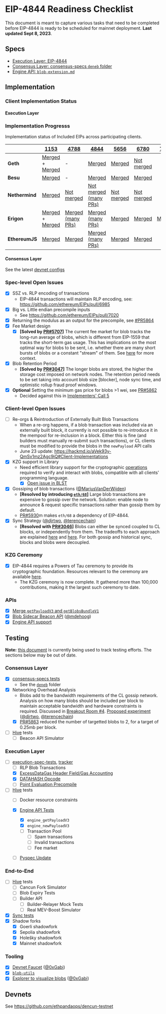 # EIP-4844 Readiness Checklist

This document is meant to capture various tasks that need to be completed before EIP-4844 is ready to be scheduled for mainnet deployment. **Last updated Sept 8, 2023**. 

## Specs

- [Execution Layer: EIP-4844](https://eips.ethereum.org/EIPS/eip-4844)
- [Consensus Layer: consensus-specs `deneb` folder](https://github.com/ethereum/consensus-specs/tree/dev/specs/deneb)
- [Engine API: `blob-extension.md`](https://github.com/ethereum/execution-apis/blob/main/src/engine/experimental/blob-extension.md)

## Implementation

### Client Implementation Status 

#### Execution Layer 

### Implementation Progresss

Implementation status of Included EIPs across participating clients.

|                | [1153](https://eips.ethereum.org/EIPS/eip-1153) | [4788](https://eips.ethereum.org/EIPS/eip-4788) | [4844](https://eips.ethereum.org/EIPS/eip-4844) | [5656](https://eips.ethereum.org/EIPS/eip-5656) | [6780](https://eips.ethereum.org/EIPS/eip-6780) | [7516](https://eips.ethereum.org/EIPS/eip-7516) |
|----------------|-------------------------------------------------|-------------------------------------------------|-------------------------------------------------|-------------------------------------------------|-------------------------------------------------|-------------------------------------------------|
| **Geth**       | [Merged](https://github.com/ethereum/go-ethereum/pull/26003) + [Merged](https://github.com/ethereum/go-ethereum/pull/27663)| - | [Merged](https://github.com/ethereum/go-ethereum/pull/26940) | [Merged](https://github.com/ethereum/go-ethereum/pull/26181) | [Not merged](https://github.com/ethereum/go-ethereum/pull/27189) | |
| **Besu**       | [Merged](https://github.com/hyperledger/besu/pull/4118) | - | [Merged]([https://github.com/hyperledger/besu/tree/eip-4844-interop](https://github.com/hyperledger/besu/pull/5724)) | [Merged](https://github.com/hyperledger/besu/pull/5493) | [Merged](https://github.com/hyperledger/besu/pull/4118) | |
| **Nethermind** | [Merged](https://github.com/NethermindEth/nethermind/pull/4126) | [Not merged](https://github.com/NethermindEth/nethermind/pull/5476) | [Not merged (many PRs)](https://github.com/NethermindEth/nethermind/pull/5671) | [Not merged](https://github.com/NethermindEth/nethermind/pull/5791) | [Not merged](https://github.com/NethermindEth/nethermind/pull/4704) | |
| **Erigon**     | [Merged](https://github.com/ledgerwatch/erigon/pull/7405) + [Merged](https://github.com/ledgerwatch/erigon/pull/7885) | [Merged (many PRs)](https://github.com/ledgerwatch/erigon/pulls?q=is%3Apr+4788) | [Merged (many PRs)](https://github.com/ledgerwatch/erigon/pulls?q=is%3Apr+4844) | [Merged](https://github.com/ledgerwatch/erigon/pull/7887) | [Merged](https://github.com/ledgerwatch/erigon/pull/7976) | [Merged](https://github.com/ledgerwatch/erigon/pull/8231) |
| **EthereumJS** | [Merged](https://github.com/ethereumjs/ethereumjs-monorepo/pull/1860) | [Merged](https://github.com/ethereumjs/ethereumjs-monorepo/pull/2810) | [Merged (many PRs)](https://github.com/ethereumjs/ethereumjs-monorepo/pulls?q=is%3Apr+4844) | [Merged](https://github.com/ethereumjs/ethereumjs-monorepo/pull/2808) | [Merged](https://github.com/ethereumjs/ethereumjs-monorepo/pull/2771) | |

#### Consensus Layer 

See the latest [devnet configs](https://github.com/ethpandaops/dencun-testnet/blob/master/ansible/inventories/devnet-8/group_vars/all/images.yaml#L2)


### Spec-level Open Issues 

- [x] SSZ vs. RLP encoding of transactions
    - EIP-4844 transactions will maintain RLP encoding, see: https://github.com/ethereum/EIPs/pull/6985
- [x] Big vs. Little endian precompile inputs
    - See https://github.com/ethereum/EIPs/pull/7020
- [x] Returning the modulus as an output for the precompile, see [#PR5864](https://github.com/ethereum/EIPs/pull/5864)
- [x] Fee Market design
    - [x] **[Solved by [PR#5707](https://github.com/ethereum/EIPs/pull/5353#issuecomment-1199277606)]** The current fee market for blob tracks the long-run average of blobs, which is different from EIP-1559 that tracks the short-term gas usage. This has implications on the most optimal way for blobs to be sent, i.e. whether there are many short bursts of blobs or a constant "stream" of them. See [here](https://github.com/ethereum/EIPs/pull/5353#issuecomment-1199277606) for more context. 
- [x] Blob Retention Period
    - **[Solved by [PR#3047](https://github.com/ethereum/consensus-specs/pull/3047)]** The longer blobs are stored, the higher the storage cost imposed on network nodes. The retention period needs to be set taking into account blob size [blocker], node sync time, and optimistic rollup fraud proof windows.
- [x] **Optional** Setting the minimum gas price for blobs >1 wei, see [PR#5862](https://github.com/ethereum/EIPs/pull/5862)
    - Decided against this in [Implementers' Call 5](https://github.com/ethereum/pm/issues/670)  

### Client-level Open Issues

- [ ] Re-orgs & Reintroduction of Externally Built Blob Transactions 
    - When a re-org happens, if a blob transaction was included via an externally built block, it currently is not possible to re-introduce it in the mempool for re-inclusion in a block. Either this is fine (and builders must manually re-submit such transactions), or CL clients must be modified to provide the blobs in the `newPayload` API calls
    - June 23 update: https://hackmd.io/aVek93y-QmSv1mz2Agc9iQ#Client-Implementations 
- [x] KZG support in Library
    - Need efficient library support for the cryptographic [operations](https://github.com/ethereum/consensus-specs/blob/dev/specs/eip4844/polynomial-commitments.md) required to verify and interact with blobs, compatible with all clients' programming language. 
        - [x] [Open issue in BLST](https://github.com/supranational/blst/issues/10)
- [x] Gossiping of blob transactions ([@MariusVanDerWijden](https://github.com/MariusVanDerWijden))
    - **[Resolved by introducing [`eth/68`](https://github.com/ethereum/EIPs/pull/5793)]** Large blob transactions are expensive to gossip over the network. Solution: enable node to announce & request specific transactions rather than gossip them by default.
    - [PR#5930](https://github.com/ethereum/EIPs/pull/5930)m makes `eth/68` a dependency of EIP-4844. 
- [x] Sync Strategy ([@djrtwo](https://github.com/djrtwo), [@terencechain](https://github.com/terencechain)) 
    - **[Resolved with [PR#3046](https://github.com/ethereum/consensus-specs/pull/3046)]** Blobs can either be synced coupled to CL blocks, or independently from them. The tradeoffs to each approach are explained [here](https://hackmd.io/_3lpo0FzRNa1l7XB0ELH7Q?view) and [here](https://notes.ethereum.org/RLOGb1hYQ0aWt3hcVgzhgQ?view). For both gossip and historical sync, blocks and blobs were decoupled.

### KZG Ceremony 
- [x] EIP-4844 requires a Powers of Tau ceremony to provide its cryptographic foundation. Resources relevant to the ceremony are available [here](https://github.com/ethereum/KZG-Ceremony). 
    - The KZG ceremony is now complete. It gathered more than 100,000 contributions, making it the largest such ceremony to date. 

### APIs
- [x] [Merge `getPayloadV3` and `getBlobsBundleV1`](https://github.com/ethereum/execution-apis/pull/402)
- [x] [Blob Sidecar Beacon API](https://github.com/Inphi/prysm/pull/21) ([@mdehoog](https://github.com/mdehoog))
- [x] [Engine API support](https://github.com/ethereum/execution-apis/pull/197)

## Testing 

**Note:** [this document](https://notes.ethereum.org/@ethpandaops/dencun-testing-overview) is currently being used to track testing efforts. The sections below may be out of date. 

### Consensus Layer 
- [x] [consensus-specs tests](https://github.com/ethereum/consensus-specs/tree/dev/tests/core/pyspec)
    - See the [`deneb`](https://github.com/ethereum/consensus-specs/tree/dev/tests/core/pyspec/eth2spec/test/deneb) folder
- [x] Networking Overhead Analysis
    - Blobs add to the bandwidth requirements of the CL gossip network. Analysis on how many blobs should be included per block to maintain acceptable bandwidth and hardware constraints is required. Discussed in [Breakout Room #4](https://docs.google.com/document/d/1KgKZnb5P07rdLBb_nRCaXhzG_4PBoZXtFQNzKO2mrvc/edit#heading=h.t7yop7yz4l6m). [Proposed experiment](https://notes.ethereum.org/lQ_75o64R9q8ddt3M9M3tg?view) ([@djrtwo](https://github.com/djrtwo), [@terencechain](https://github.com/terencechain)) 
    - [x] [PR#5863](https://github.com/ethereum/EIPs/pull/5863) reduced the number of targetted blobs to 2, for a target of 0.25mb per block. 
- [ ] [Hive](https://github.com/ethereum/hive) tests
    - [ ] Beacon API Simulator

### Execution Layer
- [ ] [execution-spec-tests](https://github.com/ethereum/execution-spec-tests/tree/main/fillers/eips/eip4844#-execution-specification-test-cases), [tracker](https://github.com/ethereum/execution-spec-tests/issues/130)
    - [ ] RLP Blob Transactions
    - [x] [ExcessDataGas Header Field/Gas Accounting](https://github.com/ethereum/execution-spec-tests/blob/main/fillers/eips/eip4844/excess_data_gas.py)
    - [x] [DATAHASH Opcode](https://github.com/ethereum/execution-spec-tests/blob/main/fillers/eips/eip4844/datahash_opcode.py)
    - [ ] [Point Evaluation Precompile](https://github.com/ethereum/execution-spec-tests/pull/104/files)
- [ ] [Hive](https://github.com/ethereum/hive) tests
    - [ ] Docker resource constraints
    - [x] [Engine API Tests](https://github.com/ethereum/hive/pull/759)
        - [x] `engine_getPayloadV3`
        - [x] `engine_newPayloadV3`
        - [ ] Transaction Pool
            - [ ] Spam transactions
            - [ ] Invalid transactions
            - [ ] Fee market 
    - [ ] [Pyspec Update](https://github.com/ethereum/hive/pull/765)


### End-to-End
- [ ] [Hive](https://github.com/ethereum/hive) tests
    - [ ] Cancun Fork Simulator
    - [ ] Blob Expiry Tests
    - [ ] Builder API
        - [ ] Builder-Relayer Mock Tests
        - [ ] Real MEV-Boost Simulator
- [x] [Sync tests](https://github.com/samcm/ethereum-sync-testing)
- [x] Shadow forks 
    - [x] Goerli shadowfork
    - [x] Sepolia shadowfork
    - [x] Holešky shadowfork
    - [x] Mainnet shadowfork
    
### Tooling 

- [x] [Devnet Faucet](https://eip4844-faucet.vercel.app/) ([@0xGabi](https://github.com/0xGabi))
- [x] [`blob-utils`](https://github.com/Inphi/blob-utils) 
- [x] [Explorer to visualize blobs](https://github.com/blossomlabs/blobscan) ([@0xGabi](https://github.com/0xGabi))

## Devnets 

See https://github.com/ethpandaops/dencun-testnet
